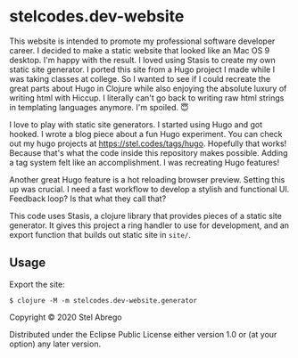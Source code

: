 # stelcodes.dev-website

This website is intended to promote my professional software developer career. I decided to make a static website that looked like an Mac OS 9 desktop. I'm happy with the result. I loved using Stasis to create my own static site generator. I ported this site from a Hugo project I made while I was taking classes at college. So I wanted to see if I could recreate the great parts about Hugo in Clojure while also enjoying the absolute luxury of writing html with Hiccup. I literally can't go back to writing raw html strings in templating languages anymore. I'm spoiled. 😇

I love to play with static site generators. I started using Hugo and got hooked. I wrote a blog piece about a fun Hugo experiment. You can check out my hugo projects at https://stel.codes/tags/hugo. Hopefully that works! Because that's what the code inside this repository makes possible. Adding a tag system felt like an accomplishment. I was recreating Hugo features!

Another great Hugo feature is a hot reloading browser preview. Setting this up was crucial. I need a fast workflow to develop a stylish and functional UI. Feedback loop? Is that what they call that?

This code uses Stasis, a clojure library that provides pieces of a static site generator. It gives this project a ring handler to use for development, and an export function that builds out static site in `site/`.

## Usage

Export the site:

    $ clojure -M -m stelcodes.dev-website.generator


Copyright © 2020 Stel Abrego

Distributed under the Eclipse Public License either version 1.0 or (at
your option) any later version.
